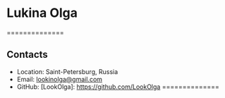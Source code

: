 # Lukina Olga
==============

## Contacts
* Location: Saint-Petersburg, Russia
* Email: lookinolga@gmail.com
* GitHub: [LookOlga]: https://github.com/LookOlga
==============